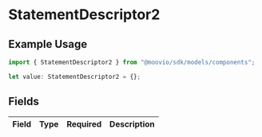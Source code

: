 # StatementDescriptor2

## Example Usage

```typescript
import { StatementDescriptor2 } from "@moovio/sdk/models/components";

let value: StatementDescriptor2 = {};
```

## Fields

| Field       | Type        | Required    | Description |
| ----------- | ----------- | ----------- | ----------- |